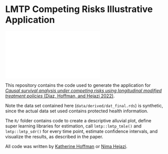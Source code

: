 # LMTP Competing Risks Illustrative Application

![](output/graphs/figure_alluvial.pdf)

This repository contains the code used to generate the application for [*Causal survival analysis under competing risks using longitudinal modified treatment policies* (Diaz, Hoffman, and Hejazi 2022)](https://arxiv.org/abs/2202.03513).

Note the data set contained here (`data/derived/dat_final.rds`) is synthetic, since the actual data set used contains protected health information.

The `R/` folder contains code to create a descriptive alluvial plot, define super learning libraries for estimation, call `lmtp::lmtp_tmle()` and `lmtp::lmtp_sdr()` for every time point, estimate confidence intervals, and visualize the results, as described in the paper.

All code was written by [Katherine Hoffman](https://github.com/kathoffman) or [Nima Hejazi](https://github.com/nhejazi).